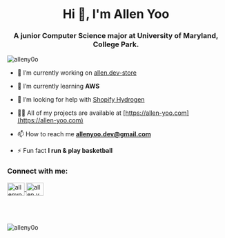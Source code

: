 <h1 align="center">Hi 👋, I'm Allen Yoo</h1>
<h3 align="center">A junior Computer Science major at University of Maryland, College Park.</h3>

<p align="left"> 
  <img src="https://komarev.com/ghpvc/?username=alleny0o&label=Profile%20views&color=0e75b6&style=flat" alt="alleny0o" /> 
</p>

- 🔭 I’m currently working on [allen.dev-store](https://github.com/alleny0o/allen.dev-store)

- 🌱 I’m currently learning **AWS**

- 🤝 I’m looking for help with [Shopify Hydrogen](https://hydrogen.shopify.dev/)

- 👨‍💻 All of my projects are available at [https://allen-yoo.com](https://allen-yoo.com)

- 📫 How to reach me **allenyoo.dev@gmail.com**

- ⚡ Fun fact **I run & play basketball**

<h3 align="left">Connect with me:</h3>
<p align="left">
  <a href="https://linkedin.com/in/allenyoo" target="blank">
    <img align="center" src="https://raw.githubusercontent.com/rahuldkjain/github-profile-readme-generator/master/src/images/icons/Social/linked-in-alt.svg" alt="allenyoo" height="30" width="40" />
  </a>
  <a href="https://www.instagram.com/allen.yoo.73/" target="blank">
    <img align="center" src="https://raw.githubusercontent.com/rahuldkjain/github-profile-readme-generator/master/src/images/icons/Social/instagram.svg" alt="allen.yoo.73" height="30" width="40" />
  </a>
</p>

<br> <!-- adds some space -->

<p>
  <img align="left" style="margin-top:20px;" src="https://github-readme-stats.vercel.app/api/top-langs?username=alleny0o&show_icons=true&locale=en&layout=compact" alt="alleny0o" />
</p>

